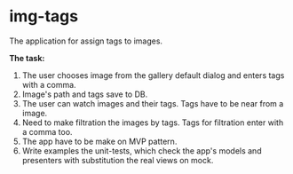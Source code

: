# img-tags
The application for assign tags to images.

**The task:**

1. The user chooses image from the gallery default dialog and enters tags with a comma.
2. Image's path and tags save to DB.
3. The user can watch images and their tags. Tags have to be near from a image.
4. Need to make filtration the images by tags. Tags for filtration enter with a comma too.
5. The app have to be make on MVP pattern.
6. Write examples the unit-tests, which check the app's models and presenters with substitution the real views on mock.
